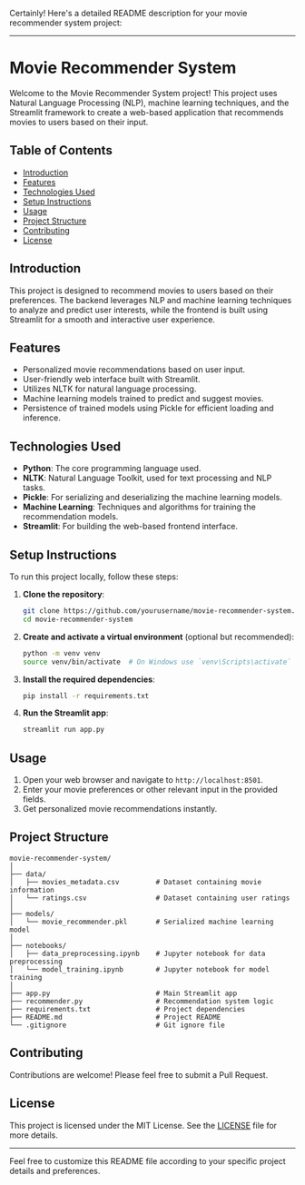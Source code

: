 Certainly! Here's a detailed README description for your movie recommender system project:

---

# Movie Recommender System

Welcome to the Movie Recommender System project! This project uses Natural Language Processing (NLP), machine learning techniques, and the Streamlit framework to create a web-based application that recommends movies to users based on their input.

## Table of Contents
- [Introduction](#introduction)
- [Features](#features)
- [Technologies Used](#technologies-used)
- [Setup Instructions](#setup-instructions)
- [Usage](#usage)
- [Project Structure](#project-structure)
- [Contributing](#contributing)
- [License](#license)

## Introduction
This project is designed to recommend movies to users based on their preferences. The backend leverages NLP and machine learning techniques to analyze and predict user interests, while the frontend is built using Streamlit for a smooth and interactive user experience.

## Features
- Personalized movie recommendations based on user input.
- User-friendly web interface built with Streamlit.
- Utilizes NLTK for natural language processing.
- Machine learning models trained to predict and suggest movies.
- Persistence of trained models using Pickle for efficient loading and inference.

## Technologies Used
- **Python**: The core programming language used.
- **NLTK**: Natural Language Toolkit, used for text processing and NLP tasks.
- **Pickle**: For serializing and deserializing the machine learning models.
- **Machine Learning**: Techniques and algorithms for training the recommendation models.
- **Streamlit**: For building the web-based frontend interface.

## Setup Instructions
To run this project locally, follow these steps:

1. **Clone the repository**:
    ```bash
    git clone https://github.com/yourusername/movie-recommender-system.git
    cd movie-recommender-system
    ```

2. **Create and activate a virtual environment** (optional but recommended):
    ```bash
    python -m venv venv
    source venv/bin/activate  # On Windows use `venv\Scripts\activate`
    ```

3. **Install the required dependencies**:
    ```bash
    pip install -r requirements.txt
    ```

4. **Run the Streamlit app**:
    ```bash
    streamlit run app.py
    ```

## Usage
1. Open your web browser and navigate to `http://localhost:8501`.
2. Enter your movie preferences or other relevant input in the provided fields.
3. Get personalized movie recommendations instantly.

## Project Structure
```
movie-recommender-system/
│
├── data/
│   ├── movies_metadata.csv         # Dataset containing movie information
│   └── ratings.csv                 # Dataset containing user ratings
│
├── models/
│   └── movie_recommender.pkl       # Serialized machine learning model
│
├── notebooks/
│   ├── data_preprocessing.ipynb    # Jupyter notebook for data preprocessing
│   └── model_training.ipynb        # Jupyter notebook for model training
│
├── app.py                          # Main Streamlit app
├── recommender.py                  # Recommendation system logic
├── requirements.txt                # Project dependencies
├── README.md                       # Project README
└── .gitignore                      # Git ignore file
```

## Contributing
Contributions are welcome! Please feel free to submit a Pull Request.

## License
This project is licensed under the MIT License. See the [LICENSE](LICENSE) file for more details.

---

Feel free to customize this README file according to your specific project details and preferences.
